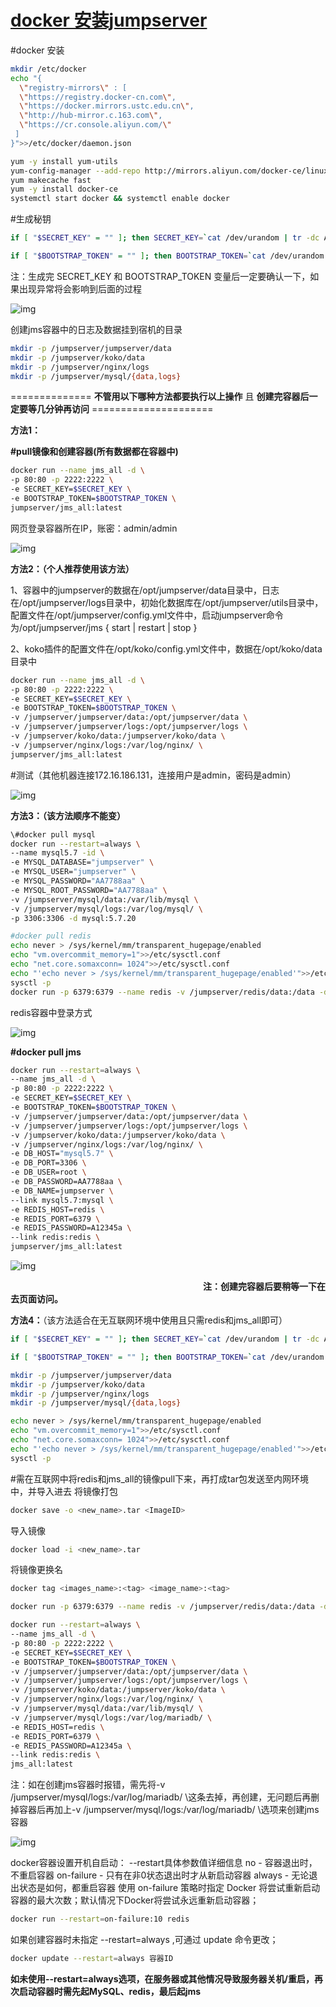 # [docker 安装jumpserver](https://www.cnblogs.com/smlile-you-me/p/13199996.html)

#docker 安装

```bash
mkdir /etc/docker
echo "{
  \"registry-mirrors\" : [
  \"https://registry.docker-cn.com\",
  \"https://docker.mirrors.ustc.edu.cn\",
  \"http://hub-mirror.c.163.com\",
  \"https://cr.console.aliyun.com/\"
 ]
}">>/etc/docker/daemon.json

yum -y install yum-utils
yum-config-manager --add-repo http://mirrors.aliyun.com/docker-ce/linux/centos/docker-ce.repo
yum makecache fast
yum -y install docker-ce
systemctl start docker && systemctl enable docker
```



\#生成秘钥

```bash
if [ "$SECRET_KEY" = "" ]; then SECRET_KEY=`cat /dev/urandom | tr -dc A-Za-z0-9 | head -c 50`; echo "SECRET_KEY=$SECRET_KEY" >> ~/.bashrc; echo $SECRET_KEY; else echo $SECRET_KEY; fi

if [ "$BOOTSTRAP_TOKEN" = "" ]; then BOOTSTRAP_TOKEN=`cat /dev/urandom | tr -dc A-Za-z0-9 | head -c 16`; echo "BOOTSTRAP_TOKEN=$BOOTSTRAP_TOKEN" >> ~/.bashrc; echo $BOOTSTRAP_TOKEN; else echo $BOOTSTRAP_TOKEN; fi
```



注：生成完 SECRET_KEY 和 BOOTSTRAP_TOKEN 变量后一定要确认一下，如果出现异常将会影响到后面的过程

![img](https://img2020.cnblogs.com/blog/1139005/202007/1139005-20200704233518182-1088543071.png)

 

创建jms容器中的日志及数据挂到宿机的目录

```bash
mkdir -p /jumpserver/jumpserver/data
mkdir -p /jumpserver/koko/data
mkdir -p /jumpserver/nginx/logs
mkdir -p /jumpserver/mysql/{data,logs}
```





============== **不管用以下哪种方法都要执行以上操作** 且 **创建完容器后一定要等几分钟再访问** =====================

**方法1：**

**#pull镜像和创建容器(所有数据都在容器中)**

```bash
docker run --name jms_all -d \
-p 80:80 -p 2222:2222 \
-e SECRET_KEY=$SECRET_KEY \
-e BOOTSTRAP_TOKEN=$BOOTSTRAP_TOKEN \
jumpserver/jms_all:latest
```



网页登录容器所在IP，账密：admin/admin

![img](https://img2020.cnblogs.com/blog/1139005/202006/1139005-20200627205542258-1450129765.png)

**方法2：（个人推荐使用该方法）**

1、容器中的jumpserver的数据在/opt/jumpserver/data目录中，日志在/opt/jumpserver/logs目录中，初始化数据库在/opt/jumpserver/utils目录中，配置文件在/opt/jumpserver/config.yml文件中，启动jumpserver命令为/opt/jumpserver/jms { start | restart | stop }

2、koko插件的配置文件在/opt/koko/config.yml文件中，数据在/opt/koko/data目录中

```bash
docker run --name jms_all -d \
-p 80:80 -p 2222:2222 \
-e SECRET_KEY=$SECRET_KEY \
-e BOOTSTRAP_TOKEN=$BOOTSTRAP_TOKEN \
-v /jumpserver/jumpserver/data:/opt/jumpserver/data \
-v /jumpserver/jumpserver/logs:/opt/jumpserver/logs \
-v /jumpserver/koko/data:/jumpserver/koko/data \
-v /jumpserver/nginx/logs:/var/log/nginx/ \
jumpserver/jms_all:latest
```



\#测试（其他机器连接172.16.186.131，连接用户是admin，密码是admin）

![img](https://img2020.cnblogs.com/blog/1139005/202006/1139005-20200627213945814-2112658191.png)

 

**方法3：（该方法顺序不能变）**

```bash
\#docker pull mysql
docker run --restart=always \
--name mysql5.7 -id \
-e MYSQL_DATABASE="jumpserver" \
-e MYSQL_USER="jumpserver" \
-e MYSQL_PASSWORD="AA7788aa" \
-e MYSQL_ROOT_PASSWORD="AA7788aa" \
-v /jumpserver/mysql/data:/var/lib/mysql \
-v /jumpserver/mysql/logs:/var/log/mysql/ \
-p 3306:3306 -d mysql:5.7.20
```



```bash
#docker pull redis
echo never > /sys/kernel/mm/transparent_hugepage/enabled
echo "vm.overcommit_memory=1">>/etc/sysctl.conf
echo "net.core.somaxconn= 1024">>/etc/sysctl.conf
echo "'echo never > /sys/kernel/mm/transparent_hugepage/enabled'">>/etc/rc.local
sysctl -p
docker run -p 6379:6379 --name redis -v /jumpserver/redis/data:/data -d redis redis-server --requirepass "A12345a" --appendonly yes
```



redis容器中登录方式

![img](https://img2020.cnblogs.com/blog/1139005/202006/1139005-20200628103016019-1367516191.png)

**#docker pull jms**

 ```bash
docker run --restart=always \
--name jms_all -d \
-p 80:80 -p 2222:2222 \
-e SECRET_KEY=$SECRET_KEY \
-e BOOTSTRAP_TOKEN=$BOOTSTRAP_TOKEN \
-v /jumpserver/jumpserver/data:/opt/jumpserver/data \
-v /jumpserver/jumpserver/logs:/opt/jumpserver/logs \
-v /jumpserver/koko/data:/jumpserver/koko/data \
-v /jumpserver/nginx/logs:/var/log/nginx/ \
-e DB_HOST="mysql5.7" \
-e DB_PORT=3306 \
-e DB_USER=root \
-e DB_PASSWORD=AA7788aa \
-e DB_NAME=jumpserver \
--link mysql5.7:mysql \
-e REDIS_HOST=redis \
-e REDIS_PORT=6379 \
-e REDIS_PASSWORD=A12345a \
--link redis:redis \
jumpserver/jms_all:latest
 ```


![img](https://img2020.cnblogs.com/blog/1139005/202006/1139005-20200628091725894-275852752.png)

　　　　　　　　　　　　　　　　　　　　　　**注：创建完容器后要稍等一下在去页面访问。**

 

**方法4：**（该方法适合在无互联网环境中使用且只需redis和jms_all即可）

```bash
if [ "$SECRET_KEY" = "" ]; then SECRET_KEY=`cat /dev/urandom | tr -dc A-Za-z0-9 | head -c 50`; echo "SECRET_KEY=$SECRET_KEY" >> ~/.bashrc; echo $SECRET_KEY; else echo $SECRET_KEY; fi

if [ "$BOOTSTRAP_TOKEN" = "" ]; then BOOTSTRAP_TOKEN=`cat /dev/urandom | tr -dc A-Za-z0-9 | head -c 16`; echo "BOOTSTRAP_TOKEN=$BOOTSTRAP_TOKEN" >> ~/.bashrc; echo $BOOTSTRAP_TOKEN; else echo $BOOTSTRAP_TOKEN; fi

mkdir -p /jumpserver/jumpserver/data
mkdir -p /jumpserver/koko/data
mkdir -p /jumpserver/nginx/logs
mkdir -p /jumpserver/mysql/{data,logs}

echo never > /sys/kernel/mm/transparent_hugepage/enabled
echo "vm.overcommit_memory=1">>/etc/sysctl.conf
echo "net.core.somaxconn= 1024">>/etc/sysctl.conf
echo "'echo never > /sys/kernel/mm/transparent_hugepage/enabled'">>/etc/rc.local
sysctl -p
```



\#需在互联网中将redis和jms_all的镜像pull下来，再打成tar包发送至内网环境中，并导入进去
将镜像打包

```bash
docker save -o <new_name>.tar <ImageID>
```




导入镜像

```bash
docker load -i <new_name>.tar
```




将镜像更换名

```bash
docker tag <images_name>:<tag> <image_name>:<tag>

docker run -p 6379:6379 --name redis -v /jumpserver/redis/data:/data -d redis redis-server --requirepass "A12345a" --appendonly yes
```



```bash
docker run --restart=always \
--name jms_all -d \
-p 80:80 -p 2222:2222 \
-e SECRET_KEY=$SECRET_KEY \
-e BOOTSTRAP_TOKEN=$BOOTSTRAP_TOKEN \
-v /jumpserver/jumpserver/data:/opt/jumpserver/data \
-v /jumpserver/jumpserver/logs:/opt/jumpserver/logs \
-v /jumpserver/koko/data:/jumpserver/koko/data \
-v /jumpserver/nginx/logs:/var/log/nginx/ \
-v /jumpserver/mysql/data:/var/lib/mysql/ \
-v /jumpserver/mysql/logs:/var/log/mariadb/ \
-e REDIS_HOST=redis \
-e REDIS_PORT=6379 \
-e REDIS_PASSWORD=A12345a \
--link redis:redis \
jms_all:latest
```



注：如在创建jms容器时报错，需先将-v /jumpserver/mysql/logs:/var/log/mariadb/ \这条去掉，再创建，无问题后再删掉容器后再加上-v /jumpserver/mysql/logs:/var/log/mariadb/ \选项来创建jms容器

 

![img](https://img2020.cnblogs.com/blog/1139005/202006/1139005-20200628091842525-1354639315.png)

docker容器设置开机自启动：
--restart具体参数值详细信息
no - 容器退出时，不重启容器
on-failure - 只有在非0状态退出时才从新启动容器
always - 无论退出状态是如何，都重启容器
使用 on-failure 策略时指定 Docker 将尝试重新启动容器的最大次数；默认情况下Docker将尝试永远重新启动容器；

```bash
docker run --restart=on-failure:10 redis
```


如果创建容器时未指定 --restart=always ,可通过 update 命令更改；  

```bash
docker update --restart=always 容器ID
```

**如未使用--restart=always选项，在服务器或其他情况导致服务器关机/重启，再次启动容器时需先起MySQL、redis，最后起jms**